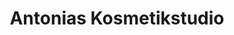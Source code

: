 ---
title: "Antonias Kosmetikstudio"
url: /frankfurt-am-main/antonias-kosmetikstudio/
shop: Kosmetik
---